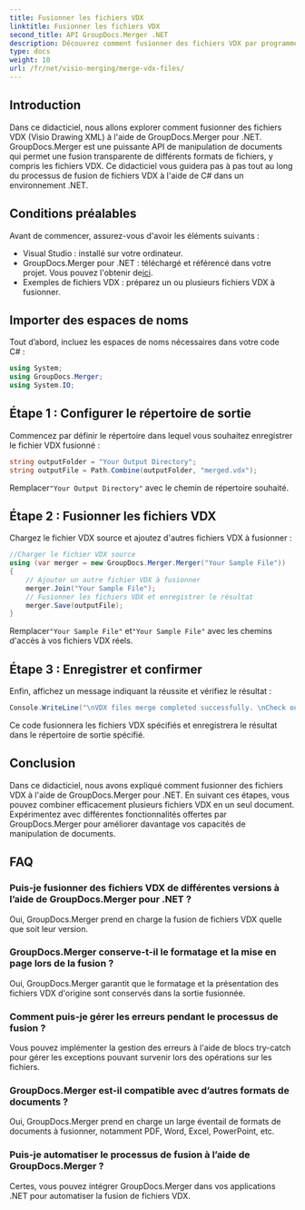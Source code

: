 ```yaml
---
title: Fusionner les fichiers VDX
linktitle: Fusionner les fichiers VDX
second_title: API GroupDocs.Merger .NET
description: Découvrez comment fusionner des fichiers VDX par programme à l'aide de GroupDocs.Merger pour .NET. Ce didacticiel fournit un guide étape par étape.
type: docs
weight: 10
url: /fr/net/visio-merging/merge-vdx-files/
---
```

## Introduction
Dans ce didacticiel, nous allons explorer comment fusionner des fichiers VDX (Visio Drawing XML) à l'aide de GroupDocs.Merger pour .NET. GroupDocs.Merger est une puissante API de manipulation de documents qui permet une fusion transparente de différents formats de fichiers, y compris les fichiers VDX. Ce didacticiel vous guidera pas à pas tout au long du processus de fusion de fichiers VDX à l'aide de C# dans un environnement .NET.
## Conditions préalables
Avant de commencer, assurez-vous d'avoir les éléments suivants :
- Visual Studio : installé sur votre ordinateur.
-  GroupDocs.Merger pour .NET : téléchargé et référencé dans votre projet. Vous pouvez l'obtenir de[ici](https://releases.groupdocs.com/merger/net/).
- Exemples de fichiers VDX : préparez un ou plusieurs fichiers VDX à fusionner.

## Importer des espaces de noms
Tout d’abord, incluez les espaces de noms nécessaires dans votre code C# :
```csharp
using System; 
using GroupDocs.Merger;
using System.IO;
```
## Étape 1 : Configurer le répertoire de sortie
Commencez par définir le répertoire dans lequel vous souhaitez enregistrer le fichier VDX fusionné :
```csharp
string outputFolder = "Your Output Directory";
string outputFile = Path.Combine(outputFolder, "merged.vdx");
```
 Remplacer`"Your Output Directory"` avec le chemin de répertoire souhaité.
## Étape 2 : Fusionner les fichiers VDX
Chargez le fichier VDX source et ajoutez d'autres fichiers VDX à fusionner :
```csharp
//Charger le fichier VDX source
using (var merger = new GroupDocs.Merger.Merger("Your Sample File"))
{
    // Ajouter un autre fichier VDX à fusionner
    merger.Join("Your Sample File");
    // Fusionner les fichiers VDX et enregistrer le résultat
    merger.Save(outputFile);
}
```
 Remplacer`"Your Sample File"` et`"Your Sample File"` avec les chemins d'accès à vos fichiers VDX réels.
## Étape 3 : Enregistrer et confirmer
Enfin, affichez un message indiquant la réussite et vérifiez le résultat :
```csharp
Console.WriteLine("\nVDX files merge completed successfully. \nCheck output in {0}", outputFolder);
```
Ce code fusionnera les fichiers VDX spécifiés et enregistrera le résultat dans le répertoire de sortie spécifié.

## Conclusion
Dans ce didacticiel, nous avons expliqué comment fusionner des fichiers VDX à l'aide de GroupDocs.Merger pour .NET. En suivant ces étapes, vous pouvez combiner efficacement plusieurs fichiers VDX en un seul document. Expérimentez avec différentes fonctionnalités offertes par GroupDocs.Merger pour améliorer davantage vos capacités de manipulation de documents.

## FAQ
### Puis-je fusionner des fichiers VDX de différentes versions à l’aide de GroupDocs.Merger pour .NET ?
Oui, GroupDocs.Merger prend en charge la fusion de fichiers VDX quelle que soit leur version.
### GroupDocs.Merger conserve-t-il le formatage et la mise en page lors de la fusion ?
Oui, GroupDocs.Merger garantit que le formatage et la présentation des fichiers VDX d'origine sont conservés dans la sortie fusionnée.
### Comment puis-je gérer les erreurs pendant le processus de fusion ?
Vous pouvez implémenter la gestion des erreurs à l'aide de blocs try-catch pour gérer les exceptions pouvant survenir lors des opérations sur les fichiers.
### GroupDocs.Merger est-il compatible avec d’autres formats de documents ?
Oui, GroupDocs.Merger prend en charge un large éventail de formats de documents à fusionner, notamment PDF, Word, Excel, PowerPoint, etc.
### Puis-je automatiser le processus de fusion à l’aide de GroupDocs.Merger ?
Certes, vous pouvez intégrer GroupDocs.Merger dans vos applications .NET pour automatiser la fusion de fichiers VDX.